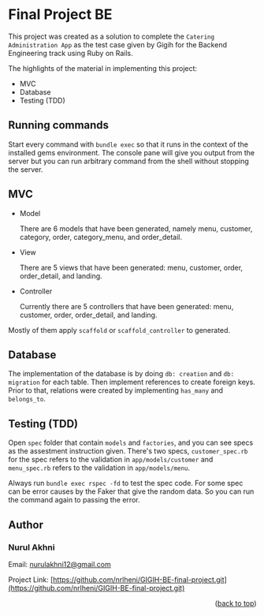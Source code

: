 # Final Project BE
This project was created as a solution to complete the `Catering Administration App` as the test case given by Gigih for the Backend Engineering track using Ruby on Rails.

The highlights of the material in implementing this project:
- MVC
- Database
- Testing (TDD)
## Running commands

Start every command with `bundle exec` so that it runs in the context of the installed gems environment. The console pane will give you output from the server but you can run arbitrary command from the shell without stopping the server. 

## MVC 
- Model
  
  There are 6 models that have been generated, namely menu, customer, category, order, category_menu, and order_detail.
- View

  There are 5 views that have been generated: menu, customer, order, order_detail, and landing.

- Controller

  Currently there are 5 controllers that have been generated: menu, customer, order, order_detail, and landing. 

Mostly of them apply `scaffold` or `scaffold_controller` to generated.

## Database
The implementation of the database is by doing `db: creation` and `db: migration` for each table. Then implement references to create foreign keys. Prior to that, relations were created by implementing `has_many` and `belongs_to`.
  
## Testing (TDD)
  Open `spec` folder that contain `models` and `factories`, and you can see specs as the assestment instruction given. There's two specs, `customer_spec.rb` for the spec refers to the validation in `app/models/customer` and `menu_spec.rb` refers to the validation in `app/models/menu`.

  Always run `bundle exec rspec -fd` to test the spec code. For some spec can be error causes by the Faker that give the random data. So you can run the command again to passing the error.

<!-- CONTACT -->
## Author

### Nurul Akhni

Email: nurulakhni12@gmail.com

Project Link: [https://github.com/nrlheni/GIGIH-BE-final-project.git](https://github.com/nrlheni/GIGIH-BE-final-project.git)


<p align="right">(<a href="#top">back to top</a>)</p>

